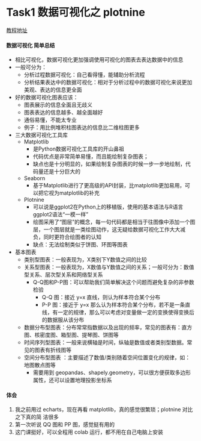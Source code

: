 # Task1 数据可视化之 plotnine

[教程地址](https://github.com/Git-Model/Modeling-Universe/blob/main/Data%20Analysis%20and%20Statistical%20Modeling/task_01%20%E6%95%B0%E6%8D%AE%E5%8F%AF%E8%A7%86%E5%8C%96/TASK5_%E6%95%B0%E6%8D%AE%E5%8F%AF%E8%A7%86%E5%8C%96%E4%B9%8Bplotnine.ipynb)

#### 数据可视化 简单总结
* 相比可视化，数据可视化更加强调使用可视化的图表去表达数据中的信息
* 一般可分为：
  * 分析过程数据可视化：自己看得懂，能辅助分析流程
  * 分析结果表达中的数据可视化：相对于分析过程中的数据可视化来说更加美观、表达的信息更全面
* 好的数据可视化图表应该：
  * 图表展示的信息全面且无歧义
  * 图表表达的信息越多、越全面越好
  * 通俗易懂，不能太专业
  * 例子：用比例堆积柱图表达的信息比二维柱图更多
* 三大数据可视化工具库
  * Matplotlib
    * 是Python数据可视化工具库的开山鼻祖
    * 代码优点是非常简单易懂，而且能绘制复杂图表；
    * 缺点也是十分明显的，如果绘制复杂图表的时候一步一步地绘制，代码量还是十分巨大的
  * Seaborn
    * 基于Matplotlib进行了更高级的API封装，比matplotlib更加易用，可以把它视为matplotlib的补充
  * Plotnine
    * 可以说是ggplot2在Python上的移植版，使用的基本语法与R语言ggplot2语法“一模一样”
    * 绘图采用了“图层”的概念，每一句代码都是相当于往图像中添加一个图层，一个图层就是一类绘图动作，这无疑给数据可视化工作大大减负，同时更符合绘图者的认知
    * 缺点：无法绘制类似于饼图、环图等图表
* 基本图表
  * 类别型图表：一般表现为，X类别下Y数值之间的比较
  * 关系型图表：一般表现为，X数值与Y数值之间的关系；一般可分为：数值型关系、层次型关系和网络型关系
    * Q-Q图和P-P图：可以帮助我们简单解决这个问题而避免复杂的非参数检验
      * Q-Q 图：接近 y=x 直线，则认为样本符合某个分布
      * P-P 图：接近于 y=x 那么认为样本符合某个分布，若不是一条直线，有一定的规律，那么可以考虑对变量做一定的变换使得变换后的数据服从该分布
  * 数据分布型图表：分布常常指数据以及出现的频率，常见的图表有：直方图、核密度图、箱型图、提琴图、饼图等
  * 时间序列型图表：一般来说横轴是时间，纵轴是数值或者类别型数据。常见的图表有折线图等
  * 空间分布型图表 ：主要描述了数值/类别随着空间位置变化的规律，如：地图散点图等
    * 需要用到 geopandas、shapely.geometry，可以很方便获取多边形属性，还可以设置地理投影坐标系

#### 体会
1. 我之前用过 echarts，现在再看 matplotlib，真的感觉很繁琐；plotnine 对比之下真的简
洁很多
2. 第一次听说 QQ 图和 PP 图，感觉挺有用的
3. 这门课挺好，可以全程用 colab 运行，都不用在自己电脑上安装